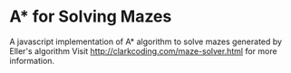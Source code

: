 # A* for Solving Mazes
A javascript implementation of A* algorithm to solve mazes generated by Eller's algorithm
Visit http://clarkcoding.com/maze-solver.html for more information.